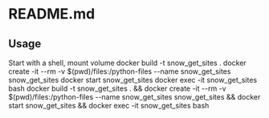 # README.md
## Usage
Start with a shell, mount volume
 docker build -t snow_get_sites .
 docker create -it --rm -v $(pwd)/files:/python-files --name snow_get_sites snow_get_sites
 docker start snow_get_sites
 docker exec -it snow_get_sites bash
 docker build -t snow_get_sites . && docker create -it --rm -v $(pwd)/files:/python-files --name snow_get_sites snow_get_sites && docker start snow_get_sites && docker exec -it snow_get_sites bash

